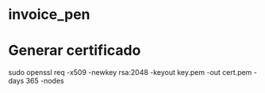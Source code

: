 # invoice_pen

# Generar certificado
sudo openssl req -x509 -newkey rsa:2048 -keyout key.pem -out cert.pem -days 365 -nodes
